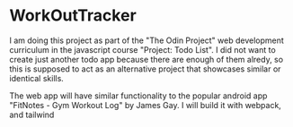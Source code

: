 # WorkOutTracker
I am doing this project as part of the "The Odin Project" web development curriculum in the javascript course "Project: Todo List".
I did not want to create just another todo app because there are enough of them alredy, so this is supposed to act as an alternative project that showcases similar or identical skills.

The web app will have similar functionality to the popular android app "FitNotes - Gym Workout Log" by James Gay.
I will build it with webpack, and tailwind
